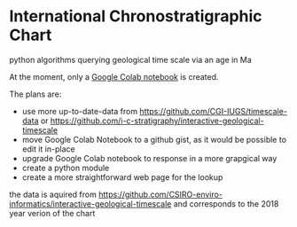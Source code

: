 # International Chronostratigraphic Chart
python algorithms querying geological time scale via an age in Ma

At the moment, only a [Google Colab notebook](https://colab.research.google.com/github/SavelevGeo/ics_lookup/blob/main/ics_request.ipynb) is created.

The plans are:
* use more up-to-date-data from https://github.com/CGI-IUGS/timescale-data or https://github.com/i-c-stratigraphy/interactive-geological-timescale
* move Google Colab Notebook to a github gist, as it would be possible to edit it in-place
* upgrade Google Colab notebook to response in a more grapgical way
* create a python module
* create a more straightforward web page for the lookup

the data is aquired from https://github.com/CSIRO-enviro-informatics/interactive-geological-timescale and corresponds to the 2018 year verion of the chart
